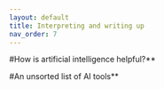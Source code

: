 ```yaml
---
layout: default
title: Interpreting and writing up 
nav_order: 7
---
```


#How is artificial intelligence helpful?**

#An unsorted list of AI tools**


